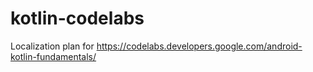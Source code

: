# kotlin-codelabs
Localization plan for https://codelabs.developers.google.com/android-kotlin-fundamentals/
